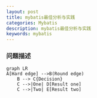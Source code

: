 ```yaml
---
layout: post
title: mybatis最佳分析与实践 
categories: Mybatis
description: mybatis最佳分析与实践
keywords: mybatis
---
```


### 问题描述
```mermaid
graph LR
A[Hard edge] -->B(Round edge)
    B --> C{Decision}
    C -->|One| D[Result one]
    C -->|Two| E[Result two]
```
